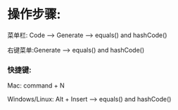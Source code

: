 # 操作步骤:



菜单栏: Code —&gt; Generate —&gt; equals\(\) and hashCode\(\)

右键菜单:Generate —&gt; equals\(\) and hashCode\(\)



### 快捷键:

Mac: command + N 

Windows\/Linux: Alt + Insert —&gt; equals\(\) and hashCode\(\)

